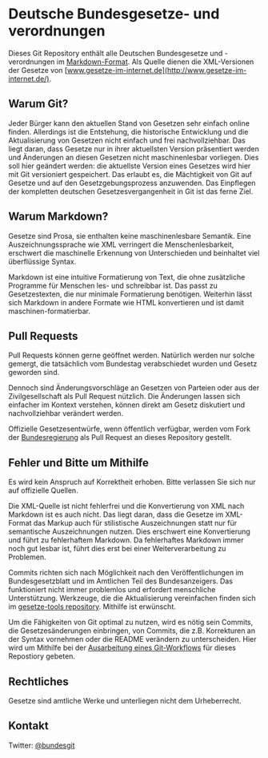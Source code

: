 Deutsche Bundesgesetze- und verordnungen
========================================

Dieses Git Repository enthält alle Deutschen Bundesgesetze und -verordnungen
im [Markdown-Format](http://daringfireball.net/projects/markdown/). Als Quelle
dienen die XML-Versionen der Gesetze von
[www.gesetze-im-internet.de](http://www.gesetze-im-internet.de/).


Warum Git?
----------

Jeder Bürger kann den aktuellen Stand von Gesetzen sehr einfach online finden.
Allerdings ist die Entstehung, die historische Entwicklung und die
Aktualisierung von Gesetzen nicht einfach und frei nachvollziehbar. Das liegt
daran, dass Gesetze nur in ihrer aktuellsten Version präsentiert werden und
Änderungen an diesen Gesetzen nicht maschinenlesbar vorliegen. Dies soll hier
geändert werden: die aktuellste Version eines Gesetzes wird hier mit Git
versioniert gespeichert. Das erlaubt es, die Mächtigkeit von Git auf Gesetze
und auf den Gesetzgebungsprozess anzuwenden. Das Einpflegen der kompletten
deutschen Gesetzesvergangenheit in Git ist das ferne Ziel.


Warum Markdown?
---------------

Gesetze sind Prosa, sie enthalten keine maschinenlesbare Semantik. Eine
Auszeichnungssprache wie XML verringert die Menschenlesbarkeit, erschwert die
maschinelle Erkennung von Unterschieden und beinhaltet viel überflüssige
Syntax.

Markdown ist eine intuitive Formatierung von Text, die ohne zusätzliche
Programme für Menschen les- und schreibbar ist. Das passt zu Gesetzestexten,
die nur minimale Formatierung benötigen. Weiterhin lässt sich Markdown in
andere Formate wie HTML konvertieren und ist damit maschinen-formatierbar.


Pull Requests
-------------

Pull Requests können gerne geöffnet werden. Natürlich werden nur solche
gemergt, die tatsächlich vom Bundestag verabschiedet wurden und Gesetz
geworden sind.

Dennoch sind Änderungsvorschläge an Gesetzen von Parteien oder aus der
Zivilgesellschaft als Pull Request nützlich. Die Änderungen lassen sich
einfacher im Kontext verstehen, können direkt am Gesetz diskutiert und
nachvollziehbar verändert werden.

Offizielle Gesetzesentwürfe, wenn öffentlich verfügbar, werden vom Fork der
[Bundesregierung](https://github.com/bundesregierung/) als Pull Request an
dieses Repository gestellt.


Fehler und Bitte um Mithilfe
----------------------------

Es wird kein Anspruch auf Korrektheit erhoben. Bitte verlassen Sie sich nur
auf offizielle Quellen.

Die XML-Quelle ist nicht fehlerfrei und die Konvertierung von XML nach
Markdown ist es auch nicht. Das liegt daran, dass die Gesetze im XML-Format
das Markup auch für stilistische Auszeichnungen statt nur für semantische
Auszeichnungen nutzen. Dies erschwert eine Konvertierung und führt zu
fehlerhaftem Markdown. Da fehlerhaftes Markdown immer noch gut lesbar ist,
führt dies erst bei einer Weiterverarbeitung zu Problemen.

Commits richten sich nach Möglichkeit nach den Veröffentlichungen im
Bundesgesetzblatt und im Amtlichen Teil des Bundesanzeigers. Das funktioniert
nicht immer problemlos und erfordert menschliche Unterstützung.
Werkzeuge, die die Aktualisierung vereinfachen finden sich im
[gesetze-tools repository](https://github.com/bundestag/gesetze-tools).
Mithilfe ist erwünscht.

Um die Fähigkeiten von Git optimal zu nutzen, wird es nötig sein Commits, die
Gesetzesänderungen einbringen, von Commits, die z.B. Korrekturen an der Syntax
vornehmen oder die README verändern zu unterscheiden. Hier wird um Mithilfe
bei der [Ausarbeitung eines Git-Workflows](https://github.com/bundestag/gesetze/wiki/Git-Workflow)
für dieses Repostiory gebeten.


Rechtliches
-----------

Gesetze sind amtliche Werke und unterliegen nicht dem Urheberrecht.


Kontakt
-------

Twitter: [@bundesgit](https://twitter.com/bundesgit)
